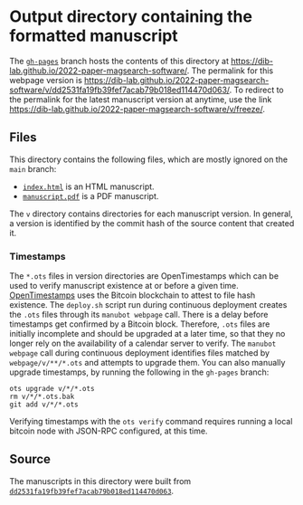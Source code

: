 # Output directory containing the formatted manuscript

The [`gh-pages`](https://github.com/dib-lab/2022-paper-magsearch-software/tree/gh-pages) branch hosts the contents of this directory at <https://dib-lab.github.io/2022-paper-magsearch-software/>.
The permalink for this webpage version is <https://dib-lab.github.io/2022-paper-magsearch-software/v/dd2531fa19fb39fef7acab79b018ed114470d063/>.
To redirect to the permalink for the latest manuscript version at anytime, use the link <https://dib-lab.github.io/2022-paper-magsearch-software/v/freeze/>.

## Files

This directory contains the following files, which are mostly ignored on the `main` branch:

+ [`index.html`](index.html) is an HTML manuscript.
+ [`manuscript.pdf`](manuscript.pdf) is a PDF manuscript.

The `v` directory contains directories for each manuscript version.
In general, a version is identified by the commit hash of the source content that created it.

### Timestamps

The `*.ots` files in version directories are OpenTimestamps which can be used to verify manuscript existence at or before a given time.
[OpenTimestamps](https://opentimestamps.org/) uses the Bitcoin blockchain to attest to file hash existence.
The `deploy.sh` script run during continuous deployment creates the `.ots` files through its `manubot webpage` call.
There is a delay before timestamps get confirmed by a Bitcoin block.
Therefore, `.ots` files are initially incomplete and should be upgraded at a later time, so that they no longer rely on the availability of a calendar server to verify.
The `manubot webpage` call during continuous deployment identifies files matched by `webpage/v/**/*.ots` and attempts to upgrade them.
You can also manually upgrade timestamps, by running the following in the `gh-pages` branch:

```shell
ots upgrade v/*/*.ots
rm v/*/*.ots.bak
git add v/*/*.ots
```

Verifying timestamps with the `ots verify` command requires running a local bitcoin node with JSON-RPC configured, at this time.

## Source

The manuscripts in this directory were built from
[`dd2531fa19fb39fef7acab79b018ed114470d063`](https://github.com/dib-lab/2022-paper-magsearch-software/commit/dd2531fa19fb39fef7acab79b018ed114470d063).
